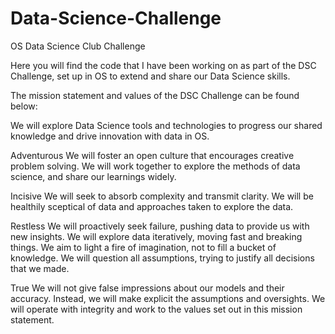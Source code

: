 # Data-Science-Challenge
OS Data Science Club Challenge 

Here you will find the code that I have been working on as part of the DSC Challenge, set up in OS to extend and share our Data Science skills.

The mission statement and values of the DSC Challenge can be found below:

We will explore Data Science tools and technologies to progress our shared knowledge and drive innovation with data in OS.

Adventurous
We will foster an open culture that encourages creative problem solving.
We will work together to explore the methods of data science, and share our learnings widely.

Incisive
We will seek to absorb complexity and transmit clarity.
We will be healthily sceptical of data and approaches taken to explore the data.

Restless
We will proactively seek failure, pushing data to provide us with new insights.
We will explore data iteratively, moving fast and breaking things. 
 We aim to light a fire of imagination, not to fill a bucket of knowledge.
We will question all assumptions, trying to justify all decisions that we made.

True
 We will not give false impressions about our models and their accuracy. Instead, we will make explicit the assumptions and oversights.
We will operate with integrity and work to the values set out in this mission statement.
